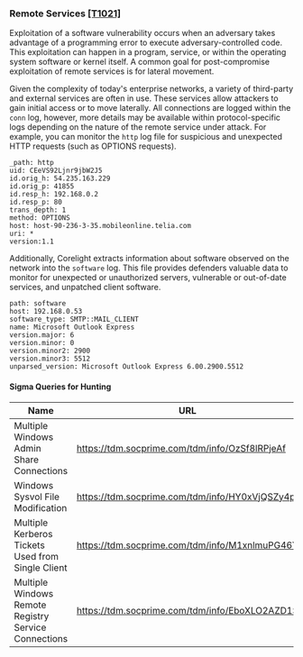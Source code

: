 ### Remote Services [\[T1021\]](https://attack.mitre.org/techniques/T1021/)

Exploitation of a software vulnerability occurs when an adversary takes advantage of a programming error to execute adversary-controlled code. This exploitation can happen in a program, service, or within the operating system software or kernel itself. A common goal for post-compromise exploitation of remote services is for lateral movement.

Given the complexity of today's enterprise networks, a variety of third-party and external services are often in use. These services allow attackers to gain initial access or to move laterally. All connections are logged within the `conn` log, however, more details may be available within protocol-specific logs depending on the nature of the remote service under attack. For example, you can monitor the `http` log file for suspicious and unexpected HTTP requests (such as OPTIONS requests).

```
_path: http
uid: CEeVS92Ljnr9jbW2J5
id.orig_h: 54.235.163.229
id.orig_p: 41855
id.resp_h: 192.168.0.2
id.resp_p: 80
trans_depth: 1
method: OPTIONS
host: host-90-236-3-35.mobileonline.telia.com
uri: *
version:1.1
```

Additionally, Corelight extracts information about software observed on the network into the `software` log. This file provides defenders valuable data to monitor for unexpected or unauthorized servers, vulnerable or out-of-date services, and unpatched client software.

```
path: software
host: 192.168.0.53
software_type: SMTP::MAIL_CLIENT
name: Microsoft Outlook Express
version.major: 6
version.minor: 0
version.minor2: 2900
version.minor3: 5512
unparsed_version: Microsoft Outlook Express 6.00.2900.5512
```

#### Sigma Queries for Hunting

|Name|URL|
|--|--|
|Multiple Windows Admin Share Connections|https://tdm.socprime.com/tdm/info/OzSf8lRPjeAf |
|Windows Sysvol File Modification|https://tdm.socprime.com/tdm/info/HY0xVjQSZy4p |
|Multiple Kerberos Tickets Used from Single Client|https://tdm.socprime.com/tdm/info/M1xnlmuPG46Y |
|Multiple Windows Remote Registry Service Connections|https://tdm.socprime.com/tdm/info/EboXLO2AZD1S |

